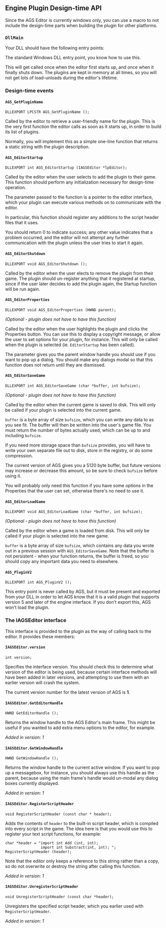 ## Engine Plugin Design-time API

Since the AGS Editor is currently windows only, you can use a macro to not include the design-time parts when building the plugin for other platforms.

### `DllMain`

Your DLL should have the following entry points:

The standard Windows DLL entry point, you know how to use this.  

This will get called once when the editor first starts up, and once when it finally shuts down. The plugins are kept in memory at all times, so you will not get lots of load-unloads during the editor's lifetime.

### Design-time events

#### `AGS_GetPluginName`
```
DLLEXPORT LPCSTR AGS_GetPluginName ();
```

Called by the editor to retrieve a user-friendly name for the plugin. This is the very first function the editor calls as soon as it starts up, in order to build its list of plugins.  

Normally, you will implement this as a simple one-line function that returns a static string with the plugin description.

#### `AGS_EditorStartup`
```
DLLEXPORT int AGS_EditorStartup (IAGSEditor *lpEditor);
```

Called by the editor when the user selects to add the plugin to their game. This function should perform any initialization necessary for design-time operation.  

The parameter passed to the function is a pointer to the editor interface, which your plugin can execute various methods on to communicate with the editor.  

In particular, this function should register any additions to the script header files that it uses.

You should return 0 to indicate success; any other value indicates that a problem occurred, and the editor will not attempt any further communication with the plugin unless the user tries to start it again.

#### `AGS_EditorShutdown`
```
DLLEXPORT void AGS_EditorShutdown ();
```

Called by the editor when the user elects to remove the plugin from their game. The plugin should un-register anything that it registered at startup, since if the user later decides to add the plugin again, the Startup function will be run again.

#### `AGS_EditorProperties`
```
DLLEXPORT void AGS_EditorProperties (HWND parent);
```

_(Optional - plugin does not have to have this function)_

Called by the editor when the user highlights the plugin and clicks the Properties button. You can use this to display a copyright message, or allow the user to set options for your plugin, for instance. This will only be called when the plugin is selected (ie. `EditorStartup` has been called).  

The parameter gives you the parent window handle you should use if you want to pop up a dialog. You should make any dialogs modal so that this function does not return until they are dismissed.

#### `AGS_EditorSaveGame`
```
DLLEXPORT int AGS_EditorSaveGame (char *buffer, int bufsize);
```

_(Optional - plugin does not have to have this function)_

Called by the editor when the current game is saved to disk. This will only be called if your plugin is selected into the current game.

`buffer` is a byte array of size `bufsize`, which you can write any data to as you see fit. The buffer will then be written into the user's game file. You must return the number of bytes actually used, which can be up to and including `bufsize`.

If you need more storage space than `bufsize` provides, you will have to write your own separate file out to disk, store in the registry, or do some compression.

The current version of AGS gives you a 5120 byte buffer, but future versions may increase or decrease this amount, so be sure to check `bufsize` before using it. 

You will probably only need this function if you have some options in the Properties that the user can set, otherwise there's no need to use it.

#### `AGS_EditorLoadGame`
```
DLLEXPORT void AGS_EditorLoadGame (char *buffer, int bufsize);
```

_(Optional - plugin does not have to have this function)_

Called by the editor when a game is loaded from disk. This will only be called if your plugin is selected into the new game.

`buffer` is a byte array of size `bufsize`, which contains any data you wrote out in a previous session with `AGS_EditorSaveGame`. Note that the buffer is not persistent - when your function returns, the buffer is freed, so you should copy any important data you need to elsewhere. 

####  `AGS_PluginV2`
```
DLLEXPORT int AGS_PluginV2 ();
```

This entry point is never called by AGS, but it must be present and exported from your DLL in order to let AGS know that it is a valid plugin that supports version 5 and later of the engine interface. If you don't export this, AGS won't load the plugin.

### The IAGSEditor interface

This interface is provided to the plugin as the way of calling back to the editor. It provides these members:

#### `IAGSEditor.version`
```
int version;
```

Specifies the interface version. You should check this to determine what version of the editor is being used, because certain interface methods will have been added in later versions, and attempting to use them with an earlier version will crash the system.  

The current version number for the latest version of AGS is **1**.

#### `IAGSEditor.GetEditorHandle`
```
HWND GetEditorHandle ();
```

Returns the window handle to the AGS Editor's main frame. This might be useful if you wanted to add extra menu options to the editor, for example.

_Added in version: 1_

#### `IAGSEditor.GetWindowHandle`
```
HWND GetWindowHandle ();
```

Returns the window handle to the current active window. If you want to pop up a messagebox, for instance, you should always use this handle as the parent, because using the main frame's handle would un-modal any dialog boxes currently displayed.

_Added in version: 1_

#### `IAGSEditor.RegisterScriptHeader`
```
void RegisterScriptHeader (const char * header);
```

Adds the contents of `header` to the built-in script header, which is compiled into every script in the game. The idea here is that you would use this to register your text script functions, for example:

```
char *header = "import int Add (int, int);  
                import int Substract(int, int); ";  
RegisterScriptHeader (header);
```

Note that the editor only keeps a reference to this string rather than a copy, so do not overwrite or destroy the string after calling this function.

_Added in version: 1_

#### `IAGSEditor.UnregisterScriptHeader`
```
void UnregisterScriptHeader (const char *header);
```

Unregisters the specified script header, which you earlier used with `RegisterScriptHeader`.

_Added in version: 1_
